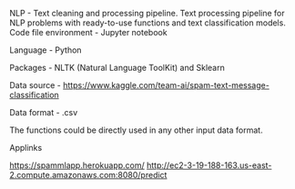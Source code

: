 NLP - Text cleaning and processing pipeline.
Text processing pipeline for NLP problems with ready-to-use functions and text classification models.
Code file environment - Jupyter notebook

Language - Python

Packages - NLTK (Natural Language ToolKit) and Sklearn

Data source - https://www.kaggle.com/team-ai/spam-text-message-classification

Data format - .csv

The functions could be directly used in any other input data format.

Applinks

https://spammlapp.herokuapp.com/
http://ec2-3-19-188-163.us-east-2.compute.amazonaws.com:8080/predict

